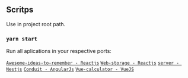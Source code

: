 ## Scritps

Use in project root path.

### `yarn start`

Run all aplications in your respective ports:

[`Awesome-ideas-to-remember - Reactjs`](http://localhost:3000/)
[`Web-storage - Reactjs`](http://localhost:3001/)
[`server - Nestjs`](http://localhost:3333/)
[`Conduit - AngularJs`](http://localhost:3333/)
[`Vue-calculator - VueJS`](http://localhost:8082/)
